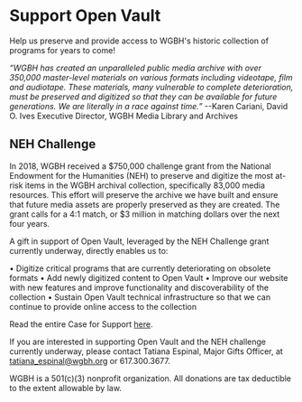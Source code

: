 # Support Open Vault

Help us preserve and provide access to WGBH's historic collection of programs for years to come!

>
*“WGBH has created an unparalleled public media archive with over 350,000 master-level materials on various formats including videotape, film and audiotape. These materials, many vulnerable to complete deterioration, must be preserved and digitized so that they can be available for future generations. We are literally in a race against time.”* --Karen Cariani, David O. Ives Executive Director, WGBH Media Library and Archives

## NEH Challenge
In 2018, WGBH received a $750,000 challenge grant from the National Endowment for the Humanities (NEH) to preserve and digitize the most at-risk items in the WGBH archival collection, specifically 83,000 media resources. This effort will preserve the archive we have built and ensure that future media assets are properly preserved as they are created. The grant calls for a 4:1 match, or $3 million in matching dollars over the next four years.

A gift in support of Open Vault, leveraged by the NEH Challenge grant currently underway, directly enables us to:

•	Digitize critical programs that are currently deteriorating on obsolete formats
•	Add newly digitized content to Open Vault
•	Improve our website with new features and improve functionality and discoverability of the collection
•	Sustain Open Vault technical infrastructure so that we can continue to provide online access to the collection

Read the entire Case for Support <a href="https://s3.amazonaws.com/openvault.wgbh.org/resources/case_for_support.pdf" target="_blank">here</a>.

If you are interested in supporting Open Vault and the NEH challenge currently underway, please contact Tatiana Espinal, Major Gifts Officer, at tatiana_espinal@wgbh.org or 617.300.3677.

WGBH is a 501(c)(3) nonprofit organization. All donations are tax deductible to the extent allowable by law.
